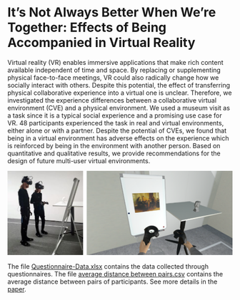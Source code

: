 # It’s Not Always Better When We’re Together: Effects of Being Accompanied in Virtual Reality
Virtual reality (VR) enables immersive applications that make rich content available independent of time and space. By replacing or supplementing physical face-to-face meetings, VR could also radically change how we socially interact with others. Despite this potential, the effect of transferring physical collaborative experience into a virtual one is unclear. Therefore, we investigated the experience differences between a collaborative virtual environment (CVE) and a physical environment. We used a museum visit as a task since it is a typical social experience and a promising use case for VR. 48 participants experienced the task in real and virtual environments, either alone or with a partner. Despite the potential of CVEs, we found that being in a virtual environment has adverse effects on the experience which is reinforced by being in the environment with another person. Based on quantitative and qualitative results, we provide recommendations for the design of future multi-user virtual environments.

<img src="teaser.PNG" width="1000">

The file <a href="Questionnaire-Data.xlsx">Questionnaire-Data.xlsx</a> contains the data collected through questionnaires. The file <a href="average distance between pairs.csv">average distance between pairs.csv</a> contains the average distance between pairs of participants. See more details in the <a href="Its-Not-Always-Better-When-Were-Together.pdf">paper</a>.
